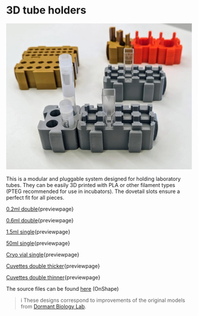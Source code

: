 # 3D tube holders

![](images/3d-tube-holders.jpg)

This is a modular and pluggable system designed for holding laboratory tubes. They can be easily 3D printed with PLA or other filament types (PTEG recommended for use in incubators). The dovetail slots ensure a perfect fit for all pieces.

[0.2ml double](models/0.2ml-double.stl){previewpage}

[0.6ml double](models/0.6ml-double.stl){previewpage}

[1.5ml single](models/1.5ml-single.stl){previewpage}

[50ml single](models/50ml-single.stl){previewpage}

[Cryo vial single](models/Cryo-vial-single.stl){previewpage}

[Cuvettes double thicker](models/Cuvettes-double-thicker.stl){previewpage}

[Cuvettes double thinner](models/Cuvettes-double-thinner.stl){previewpage}

The source files can be found [here](https://cad.onshape.com/documents/97d51c388847ba8cb8413853/w/289142d28ccd54a067c097cd/e/32d5910bef8d29fe50dcddab) (OnShape)

>i These designs correspond to improvements of the original models from [Dormant Biology Lab](https://dormantbiologylab.org/resources/).